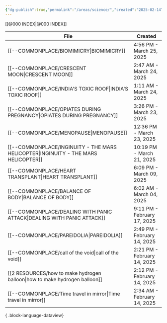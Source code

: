```yaml
---
{"dg-publish":true,"permalink":"/areas/science/","created":"2025-02-14T02:46:03.212+08:00","updated":"2025-03-25T19:11:53.249+08:00"}
---
```



[[@000 INDEX\|@000 INDEX]]



| File                                                                                  | Created                     |
| ------------------------------------------------------------------------------------- | --------------------------- |
| [[--COMMONPLACE/BIOMIMICRY\|BIOMIMICRY]]                                           | 4:56 PM - March 25, 2025    |
| [[--COMMONPLACE/CRESCENT MOON\|CRESCENT MOON]]                                     | 2:47 AM - March 24, 2025    |
| [[--COMMONPLACE/INDIA'S TOXIC ROOF\|INDIA'S TOXIC ROOF]]                           | 1:11 AM - March 24, 2025    |
| [[--COMMONPLACE/OPIATES DURING PREGNANCY\|OPIATES DURING PREGNANCY]]               | 3:26 PM - March 23, 2025    |
| [[--COMMONPLACE/MENOPAUSE\|MENOPAUSE]]                                             | 12:36 PM - March 23, 2025   |
| [[--COMMONPLACE/INGINUITY - THE MARS HELICOPTER\|INGINUITY - THE MARS HELICOPTER]] | 10:19 PM - March 21, 2025   |
| [[--COMMONPLACE/HEART TRANSPLANT\|HEART TRANSPLANT]]                               | 6:09 PM - March 09, 2025    |
| [[--COMMONPLACE/BALANCE OF BODY\|BALANCE OF BODY]]                                 | 6:02 AM - March 04, 2025    |
| [[--COMMONPLACE/DEALING WITH PANIC ATTACK\|DEALING WITH PANIC ATTACK]]             | 9:11 PM - February 17, 2025 |
| [[--COMMONPLACE/PAREIDOLIA\|PAREIDOLIA]]                                           | 2:49 PM - February 14, 2025 |
| [[--COMMONPLACE/call of the void\|call of the void]]                               | 2:21 PM - February 14, 2025 |
| [[2 RESOURCES/how to make hydrogen balloon\|how to make hydrogen balloon]]         | 2:12 PM - February 14, 2025 |
| [[--COMMONPLACE/Time travel in mirror\|Time travel in mirror]]                     | 2:34 AM - February 14, 2025 |

{ .block-language-dataview}
